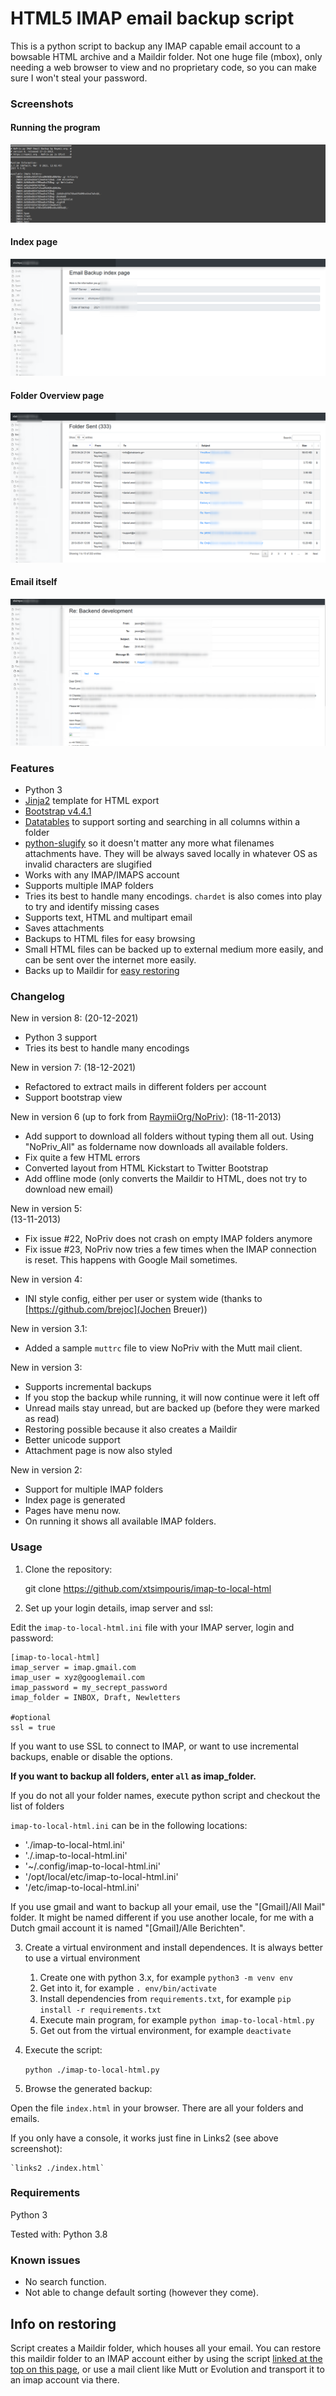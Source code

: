 # HTML5 IMAP email backup script

This is a python script to backup any IMAP capable email account to a bowsable HTML archive and a Maildir folder. Not one huge file (mbox), only needing a web browser to view and no proprietary code, so you can make sure I won't steal your password. 

### Screenshots

#### Running the program
![Execution](images/01-execution.png)

#### Index page
![Home page](images/02-home-page.png)

#### Folder Overview page 
![Folder view](images/03-folder-view.png)

#### Email itself
![Email view](images/04-email-view.png)


### Features

- Python 3
- [Jinja2](https://jinja2docs.readthedocs.io/en/stable/) template for HTML export
- [Bootstrap v4.4.1](https://getbootstrap.com/)
- [Datatables](https://www.datatables.net) to support sorting and searching in all columns within a folder
- [python-slugify](https://pypi.org/project/python-slugify/) so it doesn't matter any more what filenames attachments have. They will be always saved locally in whatever OS as invalid characters are slugified
- Works with any IMAP/IMAPS account
- Supports multiple IMAP folders
- Tries its best to handle many encodings. `chardet` is also comes into play to try and identify missing cases
- Supports text, HTML and multipart email
- Saves attachments
- Backups to HTML files for easy browsing
- Small HTML files can be backed up to external medium more easily, and can be sent over the internet more easily.
- Backs up to Maildir for [easy restoring](http://wiki.colar.net/ruby_script_to_upload_convert_a_maildir_inbox_to_an_imap_server)

### Changelog

New in version 8:
(20-12-2021)
- Python 3 support
- Tries its best to handle many encodings

New in version 7:
(18-12-2021)
- Refactored to extract mails in different folders per account
- Support bootstrap view

New in version 6 (up to fork from [RaymiiOrg/NoPriv](https://github.com/RaymiiOrg/NoPriv)):
(18-11-2013)

- Add support to download all folders without typing them all out. Using "NoPriv_All" as foldername now downloads all available folders.
- Fix quite a few HTML errors
- Converted layout from HTML Kickstart to Twitter Bootstrap
- Add offline mode (only converts the Maildir to HTML, does not try to download new email)

New in version 5:  
(13-11-2013)

- Fix issue #22, NoPriv does not crash on empty IMAP folders anymore
- Fix issue #23, NoPriv now tries a few times when the IMAP connection is reset. This happens with Google Mail sometimes.

New in version 4:

- INI style config, either per user or system wide (thanks to [https://github.com/brejoc](Jochen Breuer))

New in version 3.1:

- Added a sample `muttrc` file to view NoPriv with the Mutt mail client. 

New in version 3:

- Supports incremental backups
- If you stop the backup while running, it will now continue were it left off
- Unread mails stay unread, but are backed up (before they were marked as read)
- Restoring possible because it also creates a Maildir
- Better unicode support
- Attachment page is now also styled

New in version 2:

- Support for multiple IMAP folders
- Index page is generated
- Pages have menu now.
- On running it shows all available IMAP folders.

### Usage

1. Clone the repository:

    git clone https://github.com/xtsimpouris/imap-to-local-html

2. Set up your login details, imap server and ssl:

Edit the `imap-to-local-html.ini` file with your IMAP server, login and password:

    [imap-to-local-html]
    imap_server = imap.gmail.com
    imap_user = xyz@googlemail.com
    imap_password = my_secrept_password
    imap_folder = INBOX, Draft, Newletters
    
    #optional
    ssl = true

If you want to use SSL to connect to IMAP, or want to use incremental backups, enable or disable the options.

**If you want to backup all folders, enter `all` as imap_folder.**

If you do not all your folder names, execute python script and checkout the list of folders


`imap-to-local-html.ini` can be in the following locations:
 
- './imap-to-local-html.ini'
- './.imap-to-local-html.ini'
- '~/.config/imap-to-local-html.ini'
- '/opt/local/etc/imap-to-local-html.ini'
- '/etc/imap-to-local-html.ini'

If you use gmail and want to backup all your email, use the "[Gmail]/All Mail" folder. It might be named different if you use another locale, for me with a Dutch gmail account it is named "[Gmail]/Alle Berichten".

3. Create a virtual environment and install dependences. It is always better to use a virtual environment
    1. Create one with python 3.x, for example `python3 -m venv env`
    2. Get into it, for example `. env/bin/activate`
    3. Install dependencies from `requirements.txt`, for example `pip install -r requirements.txt`
    4. Execute main program, for example `python imap-to-local-html.py`
    5. Get out from the virtual environment, for example `deactivate`

4. Execute the script:

    `python ./imap-to-local-html.py`

5. Browse the generated backup:

Open the file `index.html` in your browser. There are all your folders and emails.

If you only have a console, it works just fine in Links2 (see above screenshot):
    
    `links2 ./index.html`


### Requirements

Python 3

Tested with: Python 3.8

### Known issues

- No search function.
- Not able to change default sorting (however they come).

## Info on restoring

Script creates a Maildir folder, which houses all your email. You can restore this maildir folder to an IMAP account either by using the script [linked at the top on this page](http://wiki.colar.net/ruby_script_to_upload_convert_a_maildir_inbox_to_an_imap_server), or use a mail client like Mutt or Evolution and transport it to an imap account via there.
